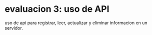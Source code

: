 
# evaluacion 3: uso de API

uso de api para registrar, leer, actualizar y eliminar informacion en un servidor.